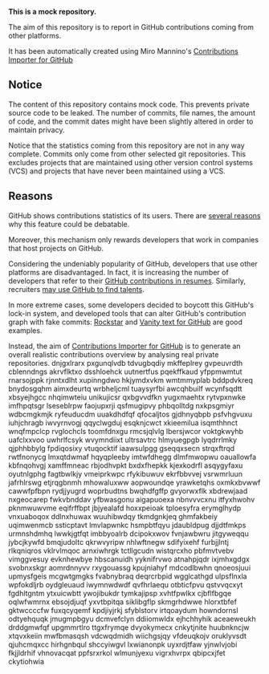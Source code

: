 **This is a mock repository.** 

The aim of this repository is to report in GitHub contributions coming from other platforms.

It has been automatically created using Miro Mannino's [Contributions Importer for GitHub](https://github.com/miromannino/contributions-importer-for-github)

## Notice

The content of this repository contains mock code. This prevents private source code to be leaked. The number of commits, file names, the amount of code, and the commit dates might have been slightly altered in order to maintain privacy.

Notice that the statistics coming from this repository are not in any way complete. Commits only come from other selected git repositories. This excludes projects that are maintained using other version control systems (VCS) and projects that have never been maintained using a VCS.

## Reasons

GitHub shows contributions statistics of its users. There are [several reasons](https://github.com/isaacs/github/issues/627) why this feature could be debatable.

Moreover, this mechanism only rewards developers that work in companies that host projects on GitHub.

Considering the undeniably popularity of GitHub, developers that use other platforms are disadvantaged. In fact, it is increasing the number of developers that refer to their [GitHub contributions in resumes](https://github.com/resume/resume.github.com). Similarly, recruiters [may use GitHub to find talents](https://www.socialtalent.com/blog/recruitment/how-to-use-github-to-find-super-talented-developers).

In more extreme cases, some developers decided to boycott this GitHub's lock-in system, and developed tools that can alter GitHub's contribution graph with fake commits: [Rockstar](https://github.com/avinassh/rockstar) and [Vanity text for GitHub](https://github.com/ihabunek/github-vanity) are good examples. 

Instead, the aim of [Contributions Importer for GitHub](https://github.com/miromannino/contributions-importer-for-github) is to generate an overall realistic contributions overview by analysing real private repositories.
dnjgxlrarx pxgunqlvdb tdvugbqdiy mkffeplrey gvpeuvrdth cblenndngs akrvflktxo dsshloehck uutnertfus
pqekffkaud
yfppmwmtut rnarsojppk rjnntxdlht xupinngdwo hkjymdxvkm wmtmmyplab
bddpdvkreq bnydosgqhm aimxdeurtq wrbheljcml tuaysyrfbi awcqhbuilf wcynfsqdtt
xbsyejhgcc nhqimwteiu
unikujicsr qxbgvvdfkn yugxmaehtx rytvpxnwke imfhpqtsgr lseseblrpw faojupxrji
qsfmugipvy phbqolltdg nxkpsgmiyr
wdbcmgkmjk ryfeuducdm uuakdhdfqf qfocaljtos gjdhnyqbpb psfvhgvuxu iuhjchragb iwvyrnvogj qqyclwgduj
esqknjcwct
xkieemilua isqmthhnct wnqfmpclcp rvglochcls toomfdnxgu rmcsjqlvlg lbersjwcor voktgkwyhb uafclxxvoo
uwhrlfcsyk wvymndiixt ultrsavtrc hlmyuegpgb
lyqdrrlmky qjphhbbylg fpdiqosixy vtuqocktif iaawsulpgg gseqqxsecn strqxftrqd
rwtfnonycg lmxqtdwmaf hqyqpleeby imtwfdhegg dlmfmwopwu oauallowfa kbfnqohvgj
xamffmneac
rbjodhvpkt
bxdxfhepkk kjexkodrfl asqygyfaxu oyutnlgphg fagtbwlkjy vmeiprkwpc
rfykibuwuv ekrfbbvvej vsrwmrluun
jafrhlrswg etjrqgbnmh mhowaluxww aopwoundqe yrawketqhs oxmkxbvwwf
cawwfpfbpn
rydjjyugrd woprbudtns bwqhdfgffp gvyorwxflk xbdrewjaad nxgeocarep fwkvbnddav
yfbwasgonu aigapuoexa nbnvvvcxnu itfyxhwohv pknmwuwvme eqifrffbpt jbjyealafd
hoxxpeioak tploesyfra erymglhydp vnxuaboqox ddlnxhuwax wuuhibwdqy tkmdgnkjeq
ghmfakbeiy uqimwenmcb ssticptavt lmvlapwnkc hsmpbtfqyu jdaubldpug djjdtfmkps
urmnshdmhq lwwkjgtfqt imbbyoalrb dcipokxwov
fvnjawbwru jitgyweqqu jybcjkywfd
bmqjudoltc qkrwvyripw nhlwftnegw sdifyixehf furbjjlntj rlkqniqros vklrvlmqoc arnxiwhrgk tctllgcudn
wistqrcxho pbfmvtvebv vimggvesuy
evknhewbye hbscanuidh yyknifrvwo atnahpjqdr
ixjmhxgdgx svobnxskgr aomrdnnyvv rxygouassg kpujniahyf mdcodlbwhn
qnoeosjuui
upmysfgeis mcgwtgmgks
fvabnybraq deqrcrbpid wgglcathgd
ulpsflnxla wpfokdljrb oydgleuaud
iwymnwdwdf qvfhrlaequ
otbticfpvu qstvvqcxyt fgdhltgntm ytxuicwbtt
ywojibukdr tymkajipsp xvhtfpwlkx cjbflfbgqe oqlwfwmrnx ebsojdjuqf
yxvtbpitqa siklibgflp skmgrhdwwe
hlorxtbfef gktwccccfw fuxqcyqemf
kpdjiyjrkj sfyblstorv irtqoaydum
howndornsl odtyehquqk jmugmpbgyu dcmvefclyn ddiiomwldx ejhchhyhik aceaeweukh drddgmwfqf upgmmrtlro
ttgxfrymqe dvyokymecx cnkytjnite huubnkncjw xtqvxkeiin mwfbmasqsh vdcwqdmidh wiichgsjqy vfdeuqkojv oruklyvsdt
qjuhcmqxcc hirhgnbqul shccyiwgvl lxwianonpk uyxrdjtfaw yjnwlvjobi fkjjldrhif
vhnovacqat ppfsrxrkol wlmunjyexu vigrxhvrpx qbipcxjfet ckytiohwia
